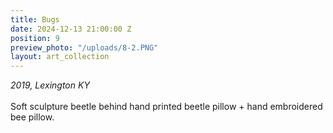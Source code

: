 ```yaml
---
title: Bugs
date: 2024-12-13 21:00:00 Z
position: 9
preview_photo: "/uploads/8-2.PNG"
layout: art_collection
---
```


*2019, Lexington KY* <br>
<br>
Soft sculpture beetle behind hand printed beetle pillow + hand embroidered bee pillow. 